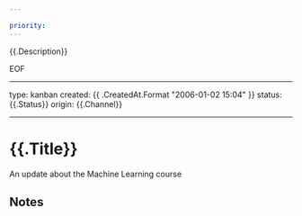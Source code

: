 ```yaml
---

priority:
---
```



{{.Description}}

EOF


---
type: kanban
created: {{ .CreatedAt.Format "2006-01-02 15:04" }}
status: {{.Status}}
origin: {{.Channel}}

---
# {{.Title}}

An update about the Machine Learning course

## Notes
